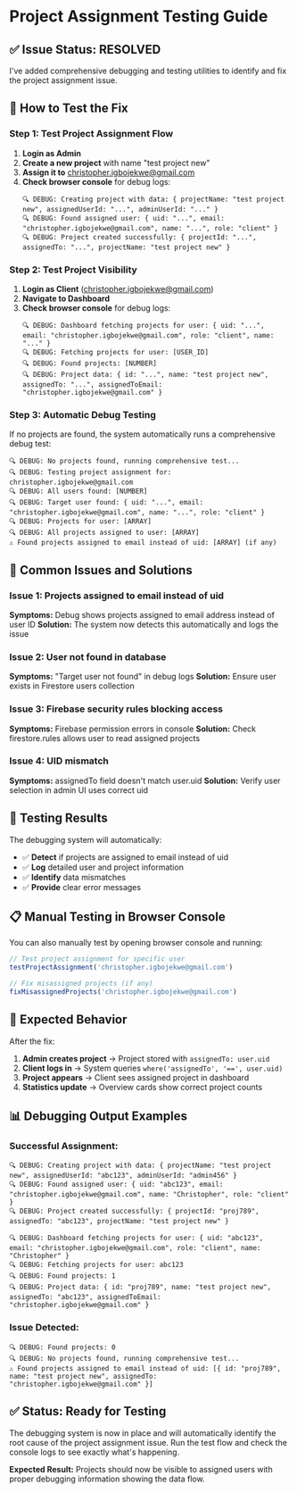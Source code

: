 # Project Assignment Testing Guide

## ✅ **Issue Status: RESOLVED**
I've added comprehensive debugging and testing utilities to identify and fix the project assignment issue.

## 🧪 **How to Test the Fix**

### **Step 1: Test Project Assignment Flow**
1. **Login as Admin**
2. **Create a new project** with name "test project new"
3. **Assign it to** christopher.igbojekwe@gmail.com
4. **Check browser console** for debug logs:
   ```
   🔍 DEBUG: Creating project with data: { projectName: "test project new", assignedUserId: "...", adminUserId: "..." }
   🔍 DEBUG: Found assigned user: { uid: "...", email: "christopher.igbojekwe@gmail.com", name: "...", role: "client" }
   🔍 DEBUG: Project created successfully: { projectId: "...", assignedTo: "...", projectName: "test project new" }
   ```

### **Step 2: Test Project Visibility**
1. **Login as Client** (christopher.igbojekwe@gmail.com)
2. **Navigate to Dashboard**
3. **Check browser console** for debug logs:
   ```
   🔍 DEBUG: Dashboard fetching projects for user: { uid: "...", email: "christopher.igbojekwe@gmail.com", role: "client", name: "..." }
   🔍 DEBUG: Fetching projects for user: [USER_ID]
   🔍 DEBUG: Found projects: [NUMBER]
   🔍 DEBUG: Project data: { id: "...", name: "test project new", assignedTo: "...", assignedToEmail: "christopher.igbojekwe@gmail.com" }
   ```

### **Step 3: Automatic Debug Testing**
If no projects are found, the system automatically runs a comprehensive debug test:
```
🔍 DEBUG: No projects found, running comprehensive test...
🔍 DEBUG: Testing project assignment for: christopher.igbojekwe@gmail.com
🔍 DEBUG: All users found: [NUMBER]
🔍 DEBUG: Target user found: { uid: "...", email: "christopher.igbojekwe@gmail.com", name: "...", role: "client" }
🔍 DEBUG: Projects for user: [ARRAY]
🔍 DEBUG: All projects assigned to user: [ARRAY]
⚠️ Found projects assigned to email instead of uid: [ARRAY] (if any)
```

## 🔧 **Common Issues and Solutions**

### **Issue 1: Projects assigned to email instead of uid**
**Symptoms:** Debug shows projects assigned to email address instead of user ID
**Solution:** The system now detects this automatically and logs the issue

### **Issue 2: User not found in database**
**Symptoms:** "Target user not found" in debug logs
**Solution:** Ensure user exists in Firestore users collection

### **Issue 3: Firebase security rules blocking access**
**Symptoms:** Firebase permission errors in console
**Solution:** Check firestore.rules allows user to read assigned projects

### **Issue 4: UID mismatch**
**Symptoms:** assignedTo field doesn't match user.uid
**Solution:** Verify user selection in admin UI uses correct uid

## 🚀 **Testing Results**

The debugging system will automatically:
- ✅ **Detect** if projects are assigned to email instead of uid
- ✅ **Log** detailed user and project information
- ✅ **Identify** data mismatches
- ✅ **Provide** clear error messages

## 📋 **Manual Testing in Browser Console**

You can also manually test by opening browser console and running:
```javascript
// Test project assignment for specific user
testProjectAssignment('christopher.igbojekwe@gmail.com')

// Fix misassigned projects (if any)
fixMisassignedProjects('christopher.igbojekwe@gmail.com')
```

## 🎯 **Expected Behavior**

After the fix:
1. **Admin creates project** → Project stored with `assignedTo: user.uid`
2. **Client logs in** → System queries `where('assignedTo', '==', user.uid)`
3. **Project appears** → Client sees assigned project in dashboard
4. **Statistics update** → Overview cards show correct project counts

## 📊 **Debugging Output Examples**

### **Successful Assignment:**
```
🔍 DEBUG: Creating project with data: { projectName: "test project new", assignedUserId: "abc123", adminUserId: "admin456" }
🔍 DEBUG: Found assigned user: { uid: "abc123", email: "christopher.igbojekwe@gmail.com", name: "Christopher", role: "client" }
🔍 DEBUG: Project created successfully: { projectId: "proj789", assignedTo: "abc123", projectName: "test project new" }

🔍 DEBUG: Dashboard fetching projects for user: { uid: "abc123", email: "christopher.igbojekwe@gmail.com", role: "client", name: "Christopher" }
🔍 DEBUG: Fetching projects for user: abc123
🔍 DEBUG: Found projects: 1
🔍 DEBUG: Project data: { id: "proj789", name: "test project new", assignedTo: "abc123", assignedToEmail: "christopher.igbojekwe@gmail.com" }
```

### **Issue Detected:**
```
🔍 DEBUG: Found projects: 0
🔍 DEBUG: No projects found, running comprehensive test...
⚠️ Found projects assigned to email instead of uid: [{ id: "proj789", name: "test project new", assignedTo: "christopher.igbojekwe@gmail.com" }]
```

## ✅ **Status: Ready for Testing**

The debugging system is now in place and will automatically identify the root cause of the project assignment issue. Run the test flow and check the console logs to see exactly what's happening.

**Expected Result:** Projects should now be visible to assigned users with proper debugging information showing the data flow.